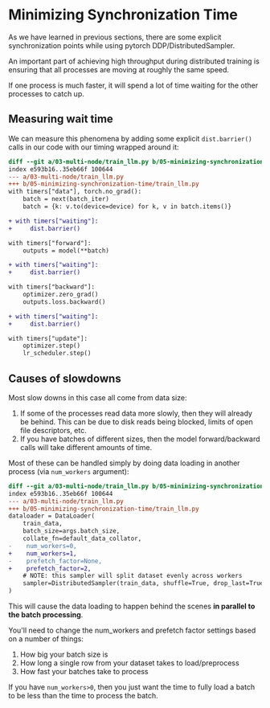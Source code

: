 # Minimizing Synchronization Time

As we have learned in previous sections, there are some explicit synchronization points while using pytorch DDP/DistributedSampler.

An important part of achieving high throughput during distributed training is ensuring that all processes are moving at roughly the same speed.

If one process is much faster, it will spend a lot of time waiting for the other processes to catch up.

## Measuring wait time

We can measure this phenomena by adding some explicit `dist.barrier()` calls in our code with our timing wrapped around it:


```diff
diff --git a/03-multi-node/train_llm.py b/05-minimizing-synchronization-time/train_llm.py
index e593b16..35eb66f 100644
--- a/03-multi-node/train_llm.py
+++ b/05-minimizing-synchronization-time/train_llm.py
with timers["data"], torch.no_grad():
    batch = next(batch_iter)
    batch = {k: v.to(device=device) for k, v in batch.items()}

+ with timers["waiting"]:
+     dist.barrier()

with timers["forward"]:
    outputs = model(**batch)

+ with timers["waiting"]:
+     dist.barrier()

with timers["backward"]:
    optimizer.zero_grad()
    outputs.loss.backward()

+ with timers["waiting"]:
+     dist.barrier()

with timers["update"]:
    optimizer.step()
    lr_scheduler.step()
```

## Causes of slowdowns

Most slow downs in this case all come from data size:

1. If some of the processes read data more slowly, then they will already be behind. This can be due to disk reads being blocked, limits of open file descriptors, etc.
2. If you have batches of different sizes, then the model forward/backward calls will take different amounts of time.

Most of these can be handled simply by doing data loading in another process (via `num_workers` argument):

```diff
diff --git a/03-multi-node/train_llm.py b/05-minimizing-synchronization-time/train_llm.py
index e593b16..35eb66f 100644
--- a/03-multi-node/train_llm.py
+++ b/05-minimizing-synchronization-time/train_llm.py
dataloader = DataLoader(
    train_data,
    batch_size=args.batch_size,
    collate_fn=default_data_collator,
-    num_workers=0,
+    num_workers=1,
-    prefetch_factor=None,
+    prefetch_factor=2,
    # NOTE: this sampler will split dataset evenly across workers
    sampler=DistributedSampler(train_data, shuffle=True, drop_last=True),
)
```

This will cause the data loading to happen behind the scenes **in parallel to the batch processing**.

You'll need to change the num_workers and prefetch factor settings based on a number of things:
1. How big your batch size is
2. How long a single row from your dataset takes to load/preprocess
3. How fast your batches take to process

If you have `num_workers>0`, then you just want the time to fully load a batch to be less than the time to process the batch.

